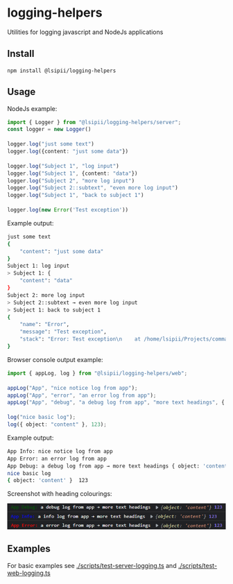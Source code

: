 # logging-helpers

Utilities for logging javascript and NodeJs applications

## Install

```
npm install @lsipii/logging-helpers
```

## Usage

NodeJs example:

```TypeScript
import { Logger } from "@lsipii/logging-helpers/server";
const logger = new Logger()

logger.log("just some text")
logger.log({content: "just some data"})

logger.log("Subject 1", "log input")
logger.log("Subject 1", {content: "data"})
logger.log("Subject 2", "more log input")
logger.log("Subject 2::subtext", "even more log input")
logger.log("Subject 1", "back to subject 1")

logger.log(new Error('Test exception'))
```

Example output:

```bash
just some text
{
    "content": "just some data"
}
Subject 1: log input
> Subject 1: {
    "content": "data"
}
Subject 2: more log input
> Subject 2::subtext → even more log input
> Subject 1: back to subject 1
{
    "name": "Error",
    "message": "Test exception",
    "stack": "Error: Test exception\n    at /home/lsipii/Projects/commandline-helpers/scripts/test-logging.ts:17:20\n    at Generator.next (<anonymous>)\n    at /home/lsipii/Projects/commandline-helpers/scripts/test-logging.ts:8:71\n    at new Promise (<anonymous>)\n    at __awaiter (/home/lsipii/Projects/commandline-helpers/scripts/test-logging.ts:4:12)\n    at testLog (/home/lsipii/Projects/commandline-helpers/scripts/test-logging.ts:16:12)\n    at /home/lsipii/Projects/commandline-helpers/scripts/test-logging.ts:86:11\n    at Generator.next (<anonymous>)\n    at /home/lsipii/Projects/commandline-helpers/scripts/test-logging.ts:8:71\n    at new Promise (<anonymous>)"
}

```

Browser console output example:

```TypeScript
import { appLog, log } from "@lsipii/logging-helpers/web";

appLog("App", "nice notice log from app");
appLog("App", "error", "an error log from app");
appLog("App", "debug", "a debug log from app", "more text headings", { object: "content" }, 123);

log("nice basic log");
log({ object: "content" }, 123);
```

Example output:

```bash
App Info: nice notice log from app
App Error: an error log from app
App Debug: a debug log from app → more text headings { object: 'content' } 123
nice basic log
{ object: 'content' }  123
```

Screenshot with heading colourings:

![App headings screenshot](./resources/example-web-log-output.png)

## Examples

For basic examples see [./scripts/test-server-logging.ts](./scripts/test-server-logging.ts) and [./scripts/test-web-logging.ts](./scripts/test-web-logging.ts)
